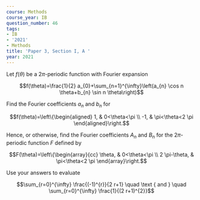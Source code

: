 ```yaml
---
course: Methods
course_year: IB
question_number: 46
tags:
- IB
- '2021'
- Methods
title: 'Paper 3, Section I, A '
year: 2021
---
```




Let $f(\theta)$ be a $2 \pi$-periodic function with Fourier expansion

$$f(\theta)=\frac{1}{2} a_{0}+\sum_{n=1}^{\infty}\left(a_{n} \cos n \theta+b_{n} \sin n \theta\right)$$

Find the Fourier coefficients $a_{n}$ and $b_{n}$ for

$$f(\theta)=\left\{\begin{aligned}
1, & 0<\theta<\pi \\
-1, & \pi<\theta<2 \pi
\end{aligned}\right.$$

Hence, or otherwise, find the Fourier coefficients $A_{n}$ and $B_{n}$ for the $2 \pi$-periodic function $F$ defined by

$$F(\theta)=\left\{\begin{array}{cc}
\theta, & 0<\theta<\pi \\
2 \pi-\theta, & \pi<\theta<2 \pi
\end{array}\right.$$

Use your answers to evaluate

$$\sum_{r=0}^{\infty} \frac{(-1)^{r}}{2 r+1} \quad \text { and } \quad \sum_{r=0}^{\infty} \frac{1}{(2 r+1)^{2}}$$